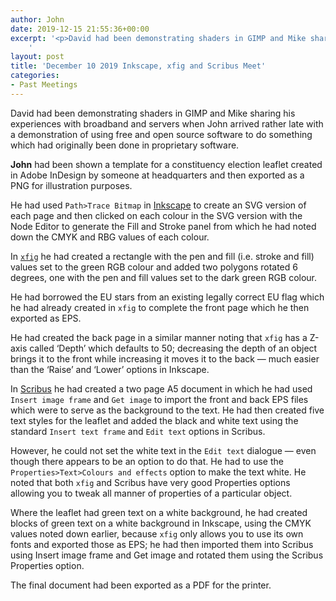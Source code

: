 ```yaml
---
author: John
date: 2019-12-15 21:55:36+00:00
excerpt: '<p>David had been demonstrating shaders in GIMP and Mike sharing his experiences with broadband and servers when John arrived rather late with a demonstration of using free and open source software to do something which had originally been done in proprietary software.</p>
	'
layout: post
title: 'December 10 2019 Inkscape, xfig and Scribus Meet'
categories:
- Past Meetings
---
```


<p>David had been demonstrating shaders in GIMP and Mike sharing his experiences with broadband and servers when John arrived rather late with a demonstration of using free and open source software to do something which had originally been done in proprietary software.</p><p><strong>John</strong> had been shown a template for a constituency election leaflet created in Adobe InDesign by someone at headquarters and then exported as a PNG for illustration purposes.</p><p>He had used <code>Path>Trace Bitmap</code> in <a href="https://inkscape.org/" type="text/html">Inkscape</a> to create an SVG version of each page and then clicked on each colour in the SVG version with the Node Editor to generate the Fill and Stroke panel from which he had noted down the CMYK and RBG values of each colour.</p><p>In <a href="https://sourceforge.net/projects/mcj/" type="text/html"><code>xfig</code></a> he had created a rectangle with the pen and fill (i.e. stroke and fill) values set to the green RGB colour and added two polygons rotated 6 degrees, one with the pen and fill values set to the dark green RGB colour.</p><p>He had borrowed the EU stars from an existing legally correct EU flag which he had already created in <code>xfig</code> to complete the front page which he then exported as EPS.</p><p>He had created the back page in a similar manner noting that <code>xfig</code> has a Z-axis called ‘Depth’ which defaults to 50; decreasing the depth of an object brings it to the front while increasing it moves it to the back — much easier than the ‘Raise’ and ‘Lower’ options in Inkscape.</p><p>In <a href="https://www.scribus.net/" type="text/html">Scribus</a> he had created a two page A5 document in which he had used <code>Insert image frame</code> and <code>Get image</code> to import the front and back EPS files which were to serve as the background to the text. He had then created five text styles for the leaflet and added the black and white text using the standard <code>Insert text frame</code> and <code>Edit text</code> options in Scribus.</p><p>However, he could not set the white text in the <code>Edit text</code> dialogue — even though there appears to be an option to do that. He had to use the <code>Properties>Text>Colours and effects</code> option to make the text white. He noted that both <code>xfig</code> and Scribus have very good Properties options allowing you to tweak all manner of properties of a particular object.</p><p>Where the leaflet had green text on a white background, he had created blocks of green text on a white background in Inkscape, using the CMYK values noted down earlier, because <code>xfig</code> only allows you to use its own fonts and exported those as EPS; he had then imported them into Scribus using Insert image frame and Get image and rotated them using the Scribus Properties option.</p><p>The final document had been exported as a PDF for the printer.</p>
